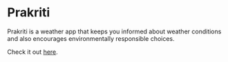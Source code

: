 # Prakriti

Prakriti is a weather app that keeps you informed about weather conditions and also encourages environmentally responsible choices. 

Check it out [here](yathartha19.github.io/Prakriti/).
